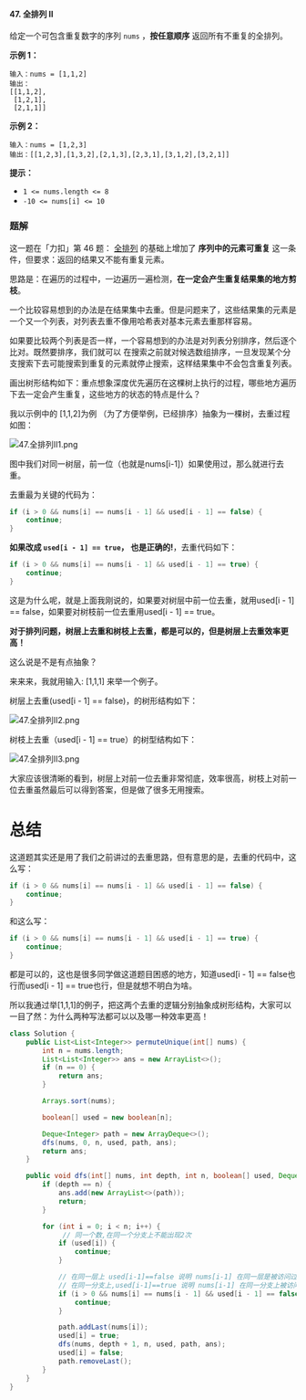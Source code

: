#### 47. 全排列 II

给定一个可包含重复数字的序列 `nums` ，**按任意顺序** 返回所有不重复的全排列。

**示例 1：**

```shell
输入：nums = [1,1,2]
输出：
[[1,1,2],
 [1,2,1],
 [2,1,1]]
```

**示例 2：**

```shell
输入：nums = [1,2,3]
输出：[[1,2,3],[1,3,2],[2,1,3],[2,3,1],[3,1,2],[3,2,1]]
```

**提示：**

- `1 <= nums.length <= 8`
- `-10 <= nums[i] <= 10`

### 题解

这一题在「力扣」第 46 题： [全排列](https://leetcode-cn.com/problems/permutations/) 的基础上增加了 **序列中的元素可重复** 这一条件，但要求：返回的结果又不能有重复元素。

思路是：在遍历的过程中，一边遍历一遍检测，**在一定会产生重复结果集的地方剪枝**。

一个比较容易想到的办法是在结果集中去重。但是问题来了，这些结果集的元素是一个又一个列表，对列表去重不像用哈希表对基本元素去重那样容易。

如果要比较两个列表是否一样，一个容易想到的办法是对列表分别排序，然后逐个比对。既然要排序，我们就可以 在搜索之前就对候选数组排序，一旦发现某个分支搜索下去可能搜索到重复的元素就停止搜索，这样结果集中不会包含重复列表。

画出树形结构如下：重点想象深度优先遍历在这棵树上执行的过程，哪些地方遍历下去一定会产生重复，这些地方的状态的特点是什么？

我以示例中的 [1,1,2]为例 （为了方便举例，已经排序）抽象为一棵树，去重过程如图：

![47.全排列II1.png](http://gitlab.wsh-study.com/xp-study/LeeteCode/-/blob/master/回溯算法/images/全排列II/1.jpg)

图中我们对同一树层，前一位（也就是nums[i-1]）如果使用过，那么就进行去重。

去重最为关键的代码为：

```java
if (i > 0 && nums[i] == nums[i - 1] && used[i - 1] == false) { 
    continue;
}
```

**如果改成 `used[i - 1] == true`， 也是正确的!**，去重代码如下：

```java
if (i > 0 && nums[i] == nums[i - 1] && used[i - 1] == true) { 
    continue;
}
```

这是为什么呢，就是上面我刚说的，如果要对树层中前一位去重，就用used[i - 1] == false，如果要对树枝前一位去重用used[i - 1] == true。

**对于排列问题，树层上去重和树枝上去重，都是可以的，但是树层上去重效率更高！**

这么说是不是有点抽象？

来来来，我就用输入: [1,1,1] 来举一个例子。

树层上去重(used[i - 1] == false)，的树形结构如下：

![47.全排列II2.png](http://gitlab.wsh-study.com/xp-study/LeeteCode/-/blob/master/回溯算法/images/全排列II/2.jpg)

树枝上去重（used[i - 1] == true）的树型结构如下：

![47.全排列II3.png](http://gitlab.wsh-study.com/xp-study/LeeteCode/-/blob/master/回溯算法/images/全排列II/3.jpg)

大家应该很清晰的看到，树层上对前一位去重非常彻底，效率很高，树枝上对前一位去重虽然最后可以得到答案，但是做了很多无用搜索。

# 总结

这道题其实还是用了我们之前讲过的去重思路，但有意思的是，去重的代码中，这么写：

```java
if (i > 0 && nums[i] == nums[i - 1] && used[i - 1] == false) { 
    continue;
}
```

和这么写：

```java
if (i > 0 && nums[i] == nums[i - 1] && used[i - 1] == true) { 
    continue;
}
```

都是可以的，这也是很多同学做这道题目困惑的地方，知道used[i - 1] == false也行而used[i - 1] == true也行，但是就想不明白为啥。

所以我通过举[1,1,1]的例子，把这两个去重的逻辑分别抽象成树形结构，大家可以一目了然：为什么两种写法都可以以及哪一种效率更高！

```java
class Solution {
    public List<List<Integer>> permuteUnique(int[] nums) {
        int n = nums.length;
        List<List<Integer>> ans = new ArrayList<>();
        if (n == 0) {
            return ans;
        }

        Arrays.sort(nums);

        boolean[] used = new boolean[n];

        Deque<Integer> path = new ArrayDeque<>();
        dfs(nums, 0, n, used, path, ans);
        return ans;
    }

    public void dfs(int[] nums, int depth, int n, boolean[] used, Deque<Integer> path, List<List<Integer>> ans) {
        if (depth == n) {
            ans.add(new ArrayList<>(path));
            return;
        }

        for (int i = 0; i < n; i++) {
             // 同一个数,在同一个分支上不能出现2次
            if (used[i]) {
                continue;
            }

            // 在同一层上 used[i-1]==false 说明 nums[i-1] 在同一层是被访问过
            // 在同一分支上,used[i-1]==true 说明 nums[i-1] 在同一分支上被访问过
            if (i > 0 && nums[i] == nums[i - 1] && used[i - 1] == false) {
                continue;
            }

            path.addLast(nums[i]);
            used[i] = true;
            dfs(nums, depth + 1, n, used, path, ans);
            used[i] = false;
            path.removeLast();
        }
    }
}
```

